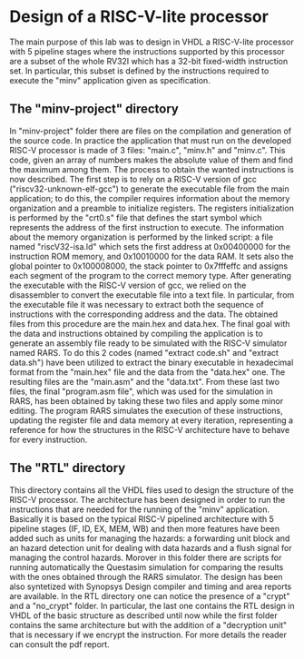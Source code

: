 # Design of a RISC-V-lite processor
The main purpose of this lab was to design in VHDL a RISC-V-lite processor with 5 pipeline stages where the instructions supported by this processor are a subset of the whole RV32I which has a 32-bit fixed-width instruction set. 
In particular, this subset is defined by the instructions required to execute the "minv" application given as specification.

## The "minv-project" directory
In "minv-project" folder there are files on the compilation and generation of the source code. In practice the application that must run on the developed RISC-V processor is made of 3 files: "main.c", "minv.h" and "minv.c". This code, given an array of numbers makes the absolute value of them and find the maximum among them.
The process to obtain the wanted instructions is now described. The first step is to rely on a RISC-V version of gcc ("riscv32-unknown-elf-gcc") to generate the executable file from the main application; to do this, the compiler requires information about the memory organization and a preamble to initialize registers. The registers initialization is performed by the "crt0.s" file that defines the start symbol which represents the address of the first instruction to execute. The information about the memory organization is performed by the linked script: a file named "riscV32-isa.ld" which sets the first address at 0x00400000 for the instruction ROM memory, and 0x10010000 for the data RAM. It sets also the global pointer to 0x100008000, the stack pointer to 0x7fffeffc and assigns each segment of the program to the correct memory type.
After generating the executable with the RISC-V version of gcc, we relied on the disassembler to convert the executable file into a text file. In particular, from the executable file it was necessary to extract both the sequence of instructions with the corresponding address and the data. The obtained files from this procedure are the main.hex and data.hex.
The final goal with the data and instructions obtained by compiling the application is to generate an assembly file ready to be simulated with the RISC-V simulator named RARS. To do this 2 codes (named "extract code.sh" and "extract data.sh") have been utilized to extract the binary executable in hexadecimal format from the "main.hex" file and the data from the "data.hex" one. The resulting files are the "main.asm" and the "data.txt".
From these last two files, the final "program.asm file", which was used for the simulation in RARS, has been obtained by taking these two files and apply some minor editing.
The program RARS simulates the execution of these instructions, updating the register file and data memory at every iteration, representing a reference for how the structures in the RISC-V architecture have to behave for every instruction.

## The "RTL" directory
This directory contains all the VHDL files used to design the structure of the RISC-V processor. The architecture has been designed in order to run the instructions that are needed for the running of the "minv" application. Basically it is based on the typical RISC-V pipelined architecture with 5 pipeline stages (IF, ID, EX, MEM, WB) and then more features have been added such as units for managing the hazards: a forwarding unit block and an hazard detection unit for dealing with data hazards and a flush signal for managing the control hazards.
Morover in this folder there are scripts for running automatically the Questasim simulation for comparing the results with the ones obtained through the RARS simulator.
The design has been also syntetized with Synopsys Design compiler and timing and area reports are available.
In the RTL directory one can notice the presence of a "crypt" and a "no_crypt" folder. In particular, the last one contains the RTL design in VHDL of the basic structure as described until now while the first folder contains the same architecture but with the addition of a "decryption unit" that is necessary if we encrypt the instruction.
For more details the reader can consult the pdf report.

## 
